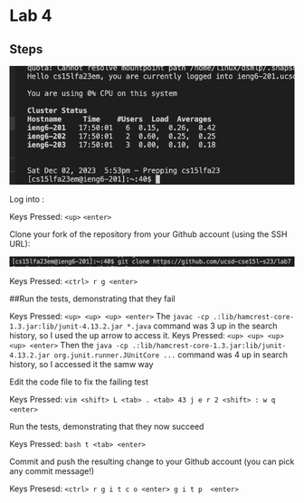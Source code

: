 # Lab 4

## Steps

![Image](https://github.com/AKalakota23/cse15l-lab-reports/blob/fcd3b54559326360773b19319bd2186fdb56a36e/Screenshot%202023-12-02%20at%206.03.58%20PM.png)

Log into <ieng6>:

Keys Pressed: `<up>` `<enter>`


Clone your fork of the repository from your Github account (using the SSH URL):

![Image](https://github.com/AKalakota23/cse15l-lab-reports/blob/c2ee7542c3f31e8562ee126560a33b0cb9155f06/Screenshot%202023-12-02%20at%206.31.05%20PM.png)

Keys Pressed: `<ctrl> r g <enter> `


##Run the tests, demonstrating that they fail

Keys Pressed: `<up> <up> <up> <enter>` The `javac -cp .:lib/hamcrest-core-1.3.jar:lib/junit-4.13.2.jar *.java` command was 3 up in the search history, so I used the up arrow to access it.
Keys Pressed: `<up> <up> <up> <up> <enter>` Then the `java -cp .:lib/hamcrest-core-1.3.jar:lib/junit-4.13.2.jar org.junit.runner.JUnitCore ...` command was 4 up in search history, so I accessed it the samw way



Edit the code file to fix the failing test

Keys Pressed: `vim <shift> L <tab> . <tab> 43 j e r 2 <shift> : w q <enter>`


Run the tests, demonstrating that they now succeed

Keys Pressed: `bash t <tab> <enter>`


Commit and push the resulting change to your Github account (you can pick any commit message!)

Keys Presesd: `<ctrl> r g i t c o <enter> g i t p  <enter>`

